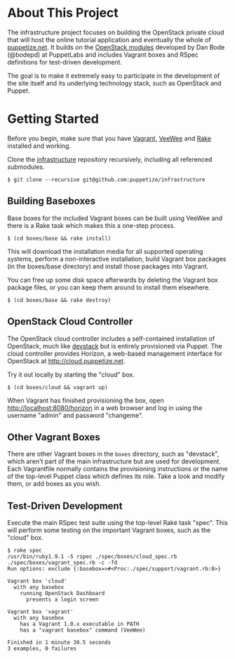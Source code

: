 About This Project
==================

The infrastructure project focuses on building the OpenStack private
cloud that will host the online tutorial application and eventually
the whole of [puppetize.net](http://puppetize.net). It builds on the
[OpenStack modules](https://github.com/puppetlabs/puppetlabs-openstack)
developed by Dan Bode (@bodepd) at PuppetLabs and includes Vagrant
boxes and RSpec definitions for test-driven development.

The goal is to make it extremely easy to participate in the development
of the site itself and its underlying technology stack, such as OpenStack
and Puppet.

Getting Started
===============

Before you begin, make sure that you have
[Vagrant](http://vagrantup.com),
[VeeWee](https://github.com/jedi4ever/veewee) and
[Rake](http://rake.rubyforge.org/) installed and working.

Clone the [infrastructure](https://github.com/puppetize/infrastructure)
repository recursively, including all referenced submodules.
```
$ git clone --recursive git@github.com:puppetize/infrastructure
```

Building Baseboxes
------------------

Base boxes for the included Vagrant boxes can be built using VeeWee and
there is a Rake task which makes this a one-step process.
```
$ (cd boxes/base && rake install)
```

This will download the installation media for all supported operating
systems, perform a non-interactive installation, build Vagrant box
packages (in the boxes/base directory) and install those packages into
Vagrant.

You can free up some disk space afterwards by deleting the Vagrant box
package files, or you can keep them around to install them elsewhere.
```
$ (cd boxes/base && rake destroy)
```

OpenStack Cloud Controller
--------------------------

The OpenStack cloud controller includes a self-contained installation
of OpenStack, much like [devstack](http://devstack.org/) but is entirely
provisioned via Puppet.  The cloud controller provides Horizon, a web-based
management interface for OpenStack at http://cloud.puppetize.net.

Try it out locally by starting the "cloud" box.
```
$ (cd boxes/cloud && vagrant up)
```

When Vagrant has finished provisioning the box, open
[http://localhost:8080/horizon](http://localhost:8080/horizon) in a web
browser and log in using the username "admin" and password "changeme".

Other Vagrant Boxes
-------------------

There are other Vagrant boxes in the ```boxes``` directory, such as
"devstack", which aren't part of the main infrastructure but are used
for development.  Each Vagrantfile normally contains the provisioning
instructions or the name of the top-level Puppet class which defines its
role.  Take a look and modify them, or add boxes as you wish.

Test-Driven Development
-----------------------

Execute the main RSpec test suite using the top-level Rake task "spec".
This will perform some testing on the important Vagrant boxes, such as
the "cloud" box.
```
$ rake spec
/usr/bin/ruby1.9.1 -S rspec ./spec/boxes/cloud_spec.rb ./spec/boxes/vagrant_spec.rb -c -fd
Run options: exclude {:basebox=>#<Proc:./spec/support/vagrant.rb:8>}

Vagrant box 'cloud'
  with any basebox
    running OpenStack Dashboard
      presents a login screen

Vagrant box 'vagrant'
  with any basebox
    has a Vagrant 1.0.x executable in PATH
    has a "vagrant basebox" command (VeeWee)

Finished in 1 minute 30.5 seconds
3 examples, 0 failures
```
